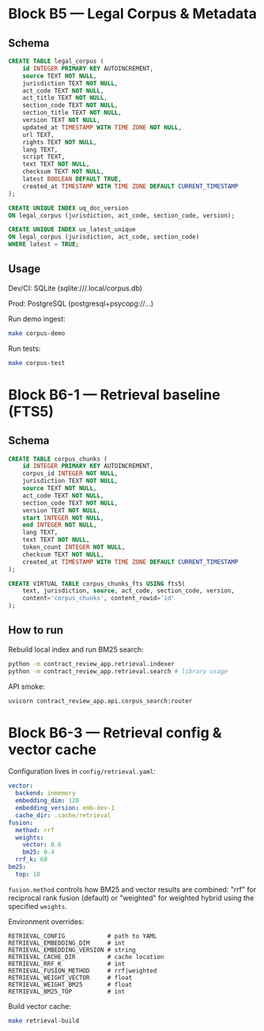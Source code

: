 # Block B5 — Legal Corpus & Metadata

## Schema

```sql
CREATE TABLE legal_corpus (
    id INTEGER PRIMARY KEY AUTOINCREMENT,
    source TEXT NOT NULL,
    jurisdiction TEXT NOT NULL,
    act_code TEXT NOT NULL,
    act_title TEXT NOT NULL,
    section_code TEXT NOT NULL,
    section_title TEXT NOT NULL,
    version TEXT NOT NULL,
    updated_at TIMESTAMP WITH TIME ZONE NOT NULL,
    url TEXT,
    rights TEXT NOT NULL,
    lang TEXT,
    script TEXT,
    text TEXT NOT NULL,
    checksum TEXT NOT NULL,
    latest BOOLEAN DEFAULT TRUE,
    created_at TIMESTAMP WITH TIME ZONE DEFAULT CURRENT_TIMESTAMP
);

CREATE UNIQUE INDEX uq_doc_version
ON legal_corpus (jurisdiction, act_code, section_code, version);

CREATE UNIQUE INDEX ux_latest_unique
ON legal_corpus (jurisdiction, act_code, section_code)
WHERE latest = TRUE;
```

## Usage

Dev/CI: SQLite (sqlite:///.local/corpus.db)

Prod: PostgreSQL (postgresql+psycopg://...)

Run demo ingest:

```bash
make corpus-demo
```

Run tests:

```bash
make corpus-test
```

# Block B6-1 — Retrieval baseline (FTS5)

## Schema

```sql
CREATE TABLE corpus_chunks (
    id INTEGER PRIMARY KEY AUTOINCREMENT,
    corpus_id INTEGER NOT NULL,
    jurisdiction TEXT NOT NULL,
    source TEXT NOT NULL,
    act_code TEXT NOT NULL,
    section_code TEXT NOT NULL,
    version TEXT NOT NULL,
    start INTEGER NOT NULL,
    end INTEGER NOT NULL,
    lang TEXT,
    text TEXT NOT NULL,
    token_count INTEGER NOT NULL,
    checksum TEXT NOT NULL,
    created_at TIMESTAMP WITH TIME ZONE DEFAULT CURRENT_TIMESTAMP
);

CREATE VIRTUAL TABLE corpus_chunks_fts USING fts5(
    text, jurisdiction, source, act_code, section_code, version,
    content='corpus_chunks', content_rowid='id'
);
```

## How to run

Rebuild local index and run BM25 search:

```bash
python -m contract_review_app.retrieval.indexer
python -m contract_review_app.retrieval.search # library usage
```

API smoke:

```bash
uvicorn contract_review_app.api.corpus_search:router
```

# Block B6-3 — Retrieval config & vector cache

Configuration lives in `config/retrieval.yaml`:

```yaml
vector:
  backend: inmemory
  embedding_dim: 128
  embedding_version: emb-dev-1
  cache_dir: .cache/retrieval
fusion:
  method: rrf
  weights:
    vector: 0.6
    bm25: 0.4
  rrf_k: 60
bm25:
  top: 10
```

`fusion.method` controls how BM25 and vector results are combined: "rrf" for
reciprocal rank fusion (default) or "weighted" for weighted hybrid using the
specified `weights`.

Environment overrides:

```
RETRIEVAL_CONFIG            # path to YAML
RETRIEVAL_EMBEDDING_DIM     # int
RETRIEVAL_EMBEDDING_VERSION # string
RETRIEVAL_CACHE_DIR         # cache location
RETRIEVAL_RRF_K             # int
RETRIEVAL_FUSION_METHOD     # rrf|weighted
RETRIEVAL_WEIGHT_VECTOR     # float
RETRIEVAL_WEIGHT_BM25       # float
RETRIEVAL_BM25_TOP          # int
```

Build vector cache:

```bash
make retrieval-build
```
